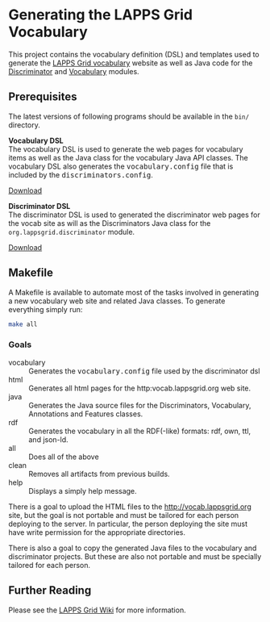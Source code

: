# Generating the LAPPS Grid Vocabulary

This project contains the vocabulary definition (DSL) and templates used to generate the [LAPPS Grid vocabulary](http://vocab.lappsgrid.org) website as well as Java code for the [Discriminator](https://github.com/lapps/org.lappsgrid.discriminator) and [Vocabulary](https://github.com/lapps/org.lappsgrid.vocabulary) modules.

## Prerequisites

The latest versions of following programs should be available in the `bin/` directory.  

**Vocabulary DSL**<br/>The vocabulary DSL is used to generate the web pages for vocabulary items as well as the Java class for the vocabulary Java API classes. The vocabulary DSL also generates the <tt>vocabulary.config</tt> file that is included by the <tt>discriminators.config</tt>.

[Download](http://www.anc.org/downloads/vocab-latest.tgz)

**Discriminator DSL**<br/>The discriminator DSL is used to generated the discriminator web pages for the vocab site as will as the Discriminators Java class for the `org.lappsgrid.discriminator` module.

[Download](http://www.anc.org/downloads/discriminator-latest.tgz)

## Makefile

A Makefile is available to automate most of the tasks involved in generating a new vocabulary web site and related Java classes.  To generate everything simply run:

```bash
make all
```


### Goals

<dl>
<dt>vocabulary</dt>
<dd>Generates the <tt>vocabulary.config</tt> file used by the discriminator dsl</dd>

<dt>html</dt>
<dd>Generates all html pages for the http:vocab.lappsgrid.org web site.</dd>

<dt>java</dt>
<dd>Generates the Java source files for the Discriminators, Vocabulary, Annotations and Features classes.</dd>

<dt>rdf</dt>
<dd>Generates the vocabulary in all the RDF(-like) formats: rdf, own, ttl, and json-ld.</dd>

<dt>all</dt>
<dd>Does all of the above</dd>

<dt>clean</dt>
<dd>Removes all artifacts from previous builds.</dd>

<dt>help</dt>
<dd>Displays a simply help message.</dd>

</dl>

There is a goal to upload the HTML files to the http://vocab.lappsgrid.org site, but the goal is not portable and must be tailored for each person deploying to the server.  In particular, the person deploying the site must have write permission for the appropriate directories.

There is also a goal to copy the generated Java files to the vocabulary and discriminator projects.  But these are also not portable and must be specially tailored for each person.

## Further Reading

Please see the [LAPPS Grid Wiki](http://wiki.lappsgrid.org/technical/discriminators) for more information.

